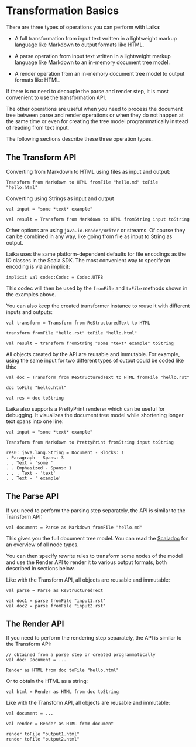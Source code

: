
Transformation Basics
=====================


There are three types of operations you can perform with Laika:

* A full transformation from input text written in a lightweight
  markup language like Markdown to output formats like HTML.
  
* A parse operation from input text written in a lightweight
  markup language like Markdown to an in-memory document tree
  model.
  
* A render operation from an in-memory document tree model
  to output formats like HTML.
  
  
If there is no need to decouple the parse and render step,
it is most convenient to use the transformation API.

The other operations are useful when you need to 
process the document tree between parse and render operations
or when they do not happen at the same time or even for
creating the tree model programmatically instead of reading
from text input.

The following sections describe these three operation types.


The Transform API
-----------------

Converting from Markdown to HTML using files as input and output:

    Transform from Markdown to HTML fromFile "hello.md" toFile "hello.html"


Converting using Strings as input and output

    val input = "some *text* example"
    
    val result = Transform from Markdown to HTML fromString input toString


Other options are using `java.io.Reader/Writer` or streams. Of course they
can be combined in any way, like going from file as input to String as output.

Laika uses the same platform-dependent defaults for file encodings as the
IO classes in the Scala SDK. The most convenient way to specify an encoding
is via an implicit:

    implicit val codec:Codec = Codec.UTF8

This codec will then be used by the `fromFile` and `toFile` methods shown
in the examples above.

You can also keep the created transformer instance to reuse it with different
inputs and outputs:

    val transform = Transform from ReStructuredText to HTML
    
    transform fromFile "hello.rst" toFile "hello.html"
    
    val result = transform fromString "some *text* example" toString

    
All objects created by the API are reusable and immutable. For example,
using the same input for two different types of output could be coded like this:

    val doc = Transform from ReStructuredText to HTML fromFile "hello.rst"
    
    doc toFile "hello.html"
    
    val res = doc toString

    
Laika also supports a PrettyPrint renderer which can be useful for debugging.
It visualizes the document tree model while shortening longer text spans
into one line:

    val input = "some *text* example"
    
    Transform from Markdown to PrettyPrint fromString input toString
    
    res0: java.lang.String = Document - Blocks: 1
    . Paragraph - Spans: 3
    . . Text - 'some '
    . . Emphasized - Spans: 1
    . . . Text - 'text'
    . . Text - ' example'


The Parse API
-------------

If you need to perform the parsing step separately, the API is similar to
the Transform API:

    val document = Parse as Markdown fromFile "hello.md"
    
This gives you the full document tree model. You can read the
[Scaladoc][tree-scaladoc] for an overview of all node types.

You can then specify rewrite
rules to transform some nodes of the model and use the Render API to render
it to various output formats, both described in sections below.


Like with the Transform API, all objects are reusable and immutable:

    val parse = Parse as ReStructuredText
    
    val doc1 = parse fromFile "input1.rst"
    val doc2 = parse fromFile "input2.rst"


[tree-scaladoc]: api/#laika.tree.Elements$
    

The Render API
--------------

If you need to perform the rendering step separately, the API is similar to
the Transform API:

    // obtained from a parse step or created programmatically
    val doc: Document = ... 
    
    Render as HTML from doc toFile "hello.html"
    
Or to obtain the HTML as a string:

    val html = Render as HTML from doc toString
    

Like with the Transform API, all objects are reusable and immutable:

    val document = ...
    
    val render = Render as HTML from document
    
    render toFile "output1.html"
    render toFile "output2.html"
    


  